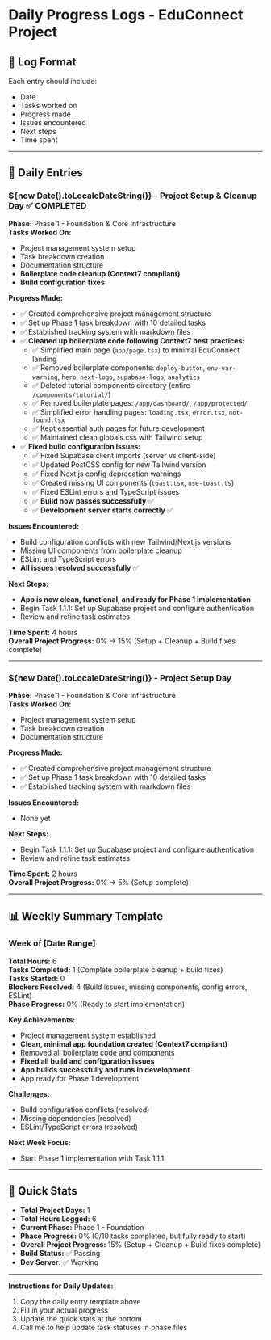 # Daily Progress Logs - EduConnect Project

## 📅 Log Format
Each entry should include:
- Date
- Tasks worked on
- Progress made
- Issues encountered
- Next steps
- Time spent

---

## 📝 Daily Entries

### ${new Date().toLocaleDateString()} - Project Setup & Cleanup Day ✅ COMPLETED
**Phase:** Phase 1 - Foundation & Core Infrastructure  
**Tasks Worked On:**
- Project management system setup
- Task breakdown creation
- Documentation structure
- **Boilerplate code cleanup (Context7 compliant)**
- **Build configuration fixes**

**Progress Made:**
- ✅ Created comprehensive project management structure
- ✅ Set up Phase 1 task breakdown with 10 detailed tasks
- ✅ Established tracking system with markdown files
- ✅ **Cleaned up boilerplate code following Context7 best practices:**
  - ✅ Simplified main page (`app/page.tsx`) to minimal EduConnect landing
  - ✅ Removed boilerplate components: `deploy-button`, `env-var-warning`, `hero`, `next-logo`, `supabase-logo`, `analytics`
  - ✅ Deleted tutorial components directory (entire `/components/tutorial/`)
  - ✅ Removed boilerplate pages: `/app/dashboard/`, `/app/protected/`
  - ✅ Simplified error handling pages: `loading.tsx`, `error.tsx`, `not-found.tsx`
  - ✅ Kept essential auth pages for future development
  - ✅ Maintained clean globals.css with Tailwind setup
- ✅ **Fixed build configuration issues:**
  - ✅ Fixed Supabase client imports (server vs client-side)
  - ✅ Updated PostCSS config for new Tailwind version
  - ✅ Fixed Next.js config deprecation warnings
  - ✅ Created missing UI components (`toast.tsx`, `use-toast.ts`)
  - ✅ Fixed ESLint errors and TypeScript issues
  - ✅ **Build now passes successfully** ✅
  - ✅ **Development server starts correctly** ✅

**Issues Encountered:**
- Build configuration conflicts with new Tailwind/Next.js versions
- Missing UI components from boilerplate cleanup
- ESLint and TypeScript errors
- **All issues resolved successfully** ✅

**Next Steps:**
- **App is now clean, functional, and ready for Phase 1 implementation**
- Begin Task 1.1.1: Set up Supabase project and configure authentication
- Review and refine task estimates

**Time Spent:** 4 hours  
**Overall Project Progress:** 0% → 15% (Setup + Cleanup + Build fixes complete)

---

### ${new Date().toLocaleDateString()} - Project Setup Day
**Phase:** Phase 1 - Foundation & Core Infrastructure  
**Tasks Worked On:**
- Project management system setup
- Task breakdown creation
- Documentation structure

**Progress Made:**
- ✅ Created comprehensive project management structure
- ✅ Set up Phase 1 task breakdown with 10 detailed tasks
- ✅ Established tracking system with markdown files

**Issues Encountered:**
- None yet

**Next Steps:**
- Begin Task 1.1.1: Set up Supabase project and configure authentication
- Review and refine task estimates

**Time Spent:** 2 hours  
**Overall Project Progress:** 0% → 5% (Setup complete)

---

## 📊 Weekly Summary Template

### Week of [Date Range]
**Total Hours:** 6  
**Tasks Completed:** 1 (Complete boilerplate cleanup + build fixes)  
**Tasks Started:** 0  
**Blockers Resolved:** 4 (Build issues, missing components, config errors, ESLint)  
**Phase Progress:** 0% (Ready to start implementation)  

**Key Achievements:**
- Project management system established
- **Clean, minimal app foundation created (Context7 compliant)**
- Removed all boilerplate code and components
- **Fixed all build and configuration issues**
- **App builds successfully and runs in development**
- App ready for Phase 1 development

**Challenges:**
- Build configuration conflicts (resolved)
- Missing dependencies (resolved)
- ESLint/TypeScript errors (resolved)

**Next Week Focus:**
- Start Phase 1 implementation with Task 1.1.1

---

## 🎯 Quick Stats
- **Total Project Days:** 1
- **Total Hours Logged:** 6
- **Current Phase:** Phase 1 - Foundation
- **Phase Progress:** 0% (0/10 tasks completed, but fully ready to start)
- **Overall Project Progress:** 15% (Setup + Cleanup + Build fixes complete)
- **Build Status:** ✅ Passing
- **Dev Server:** ✅ Working

---

**Instructions for Daily Updates:**
1. Copy the daily entry template above
2. Fill in your actual progress
3. Update the quick stats at the bottom
4. Call me to help update task statuses in phase files 